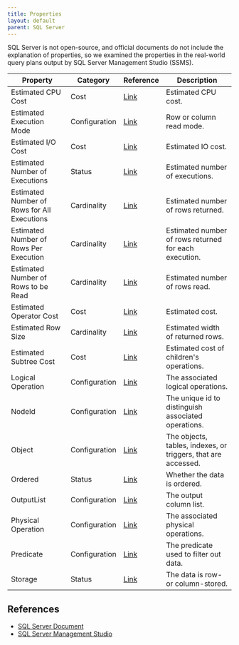 ```yaml
---
title: Properties
layout: default
parent: SQL Server
---
```


SQL Server is not open-source, and official documents do not include the explanation of properties, so we examined the properties in the real-world query plans output by SQL Server Management Studio (SSMS).



| Property                                    | Category      | Reference                                                                                                                                 | Description                                                   |
| ------------------------------------------- | ------------- | ----------------------------------------------------------------------------------------------------------------------------------------- | ------------------------------------------------------------- |
| Estimated CPU Cost                          | Cost          | [Link](https://learn.microsoft.com/en-us/sql/relational-databases/performance/display-the-estimated-execution-plan?view=sql-server-ver24) | Estimated CPU cost.                                           |
| Estimated Execution Mode                    | Configuration | [Link](https://learn.microsoft.com/en-us/sql/relational-databases/performance/display-the-estimated-execution-plan?view=sql-server-ver19) | Row or column read mode.                                      |
| Estimated I/O Cost                          | Cost          | [Link](https://learn.microsoft.com/en-us/sql/relational-databases/performance/display-the-estimated-execution-plan?view=sql-server-ver22) | Estimated IO cost.                                            |
| Estimated Number of Executions              | Status        | [Link](https://learn.microsoft.com/en-us/sql/relational-databases/performance/display-the-estimated-execution-plan?view=sql-server-ver25) | Estimated number of executions.                               |
| Estimated Number of Rows for All Executions | Cardinality   | [Link](https://learn.microsoft.com/en-us/sql/relational-databases/performance/display-the-estimated-execution-plan?view=sql-server-ver27) | Estimated number of rows returned.                            |
| Estimated Number of Rows Per Execution      | Cardinality   | [Link](https://learn.microsoft.com/en-us/sql/relational-databases/performance/display-the-estimated-execution-plan?view=sql-server-ver28) | Estimated number of rows returned for each execution.         |
| Estimated Number of Rows to be Read         | Cardinality   | [Link](https://learn.microsoft.com/en-us/sql/relational-databases/performance/display-the-estimated-execution-plan?view=sql-server-ver26) | Estimated number of rows read.                                |
| Estimated Operator Cost                     | Cost          | [Link](https://learn.microsoft.com/en-us/sql/relational-databases/performance/display-the-estimated-execution-plan?view=sql-server-ver21) | Estimated cost.                                               |
| Estimated Row Size                          | Cardinality   | [Link](https://learn.microsoft.com/en-us/sql/relational-databases/performance/display-the-estimated-execution-plan?view=sql-server-ver29) | Estimated width of returned rows.                             |
| Estimated Subtree Cost                      | Cost          | [Link](https://learn.microsoft.com/en-us/sql/relational-databases/performance/display-the-estimated-execution-plan?view=sql-server-ver23) | Estimated cost of children's operations.                      |
| Logical Operation                           | Configuration | [Link](https://learn.microsoft.com/en-us/sql/relational-databases/performance/display-the-estimated-execution-plan?view=sql-server-ver18) | The associated logical operations.                            |
| NodeId                                      | Configuration | [Link](https://learn.microsoft.com/en-us/sql/relational-databases/performance/display-the-estimated-execution-plan?view=sql-server-ver16) | The unique id to distinguish associated operations.           |
| Object                                      | Configuration | [Link](https://learn.microsoft.com/en-us/sql/relational-databases/performance/display-the-estimated-execution-plan?view=sql-server-ver31) | The objects, tables, indexes, or triggers, that are accessed. |
| Ordered                                     | Status        | [Link](https://learn.microsoft.com/en-us/sql/relational-databases/performance/display-the-estimated-execution-plan?view=sql-server-ver30) | Whether the data is ordered.                                  |
| OutputList                                  | Configuration | [Link](https://learn.microsoft.com/en-us/sql/relational-databases/performance/display-the-estimated-execution-plan?view=sql-server-ver31) | The output column list.                                       |
| Physical Operation                          | Configuration | [Link](https://learn.microsoft.com/en-us/sql/relational-databases/performance/display-the-estimated-execution-plan?view=sql-server-ver17) | The associated physical operations.                           |
| Predicate                                   | Configuration | [Link](https://learn.microsoft.com/en-us/sql/relational-databases/performance/display-the-estimated-execution-plan?view=sql-server-ver31) | The predicate used to filter out data.                        |
| Storage                                     | Status        | [Link](https://learn.microsoft.com/en-us/sql/relational-databases/performance/display-the-estimated-execution-plan?view=sql-server-ver20) | The data is row- or column-stored.                            |


## References
* [SQL Server Document](https://learn.microsoft.com/en-us/sql/relational-databases/showplan-logical-and-physical-operators-reference?view=sql-server-ver16)
* [SQL Server Management Studio](https://learn.microsoft.com/en-us/sql/relational-databases/performance/display-the-estimated-execution-plan?view=sql-server-ver16)